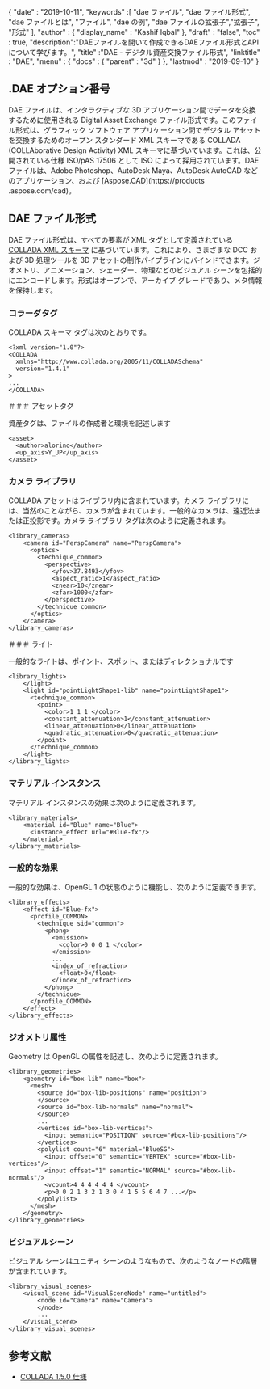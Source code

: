 {
  "date" : "2019-10-11",
  "keywords" :[ "dae ファイル", "dae ファイル形式", "dae ファイルとは", "ファイル", "dae の例", "dae ファイルの拡張子","拡張子", "形式" ],
  "author" : {
    "display_name" : "Kashif Iqbal"
},
  "draft" : "false",
  "toc" : true,
  "description":"DAEファイルを開いて作成できるDAEファイル形式とAPIについて学びます。",
  "title" :"DAE - デジタル資産交換ファイル形式",
  "linktitle" : "DAE",
  "menu" : {
    "docs" : {
      "parent" : "3d"
}
},
  "lastmod" : "2019-09-10"
}

## .DAE オプション番号

DAE ファイルは、インタラクティブな 3D アプリケーション間でデータを交換するために使用される Digital Asset Exchange ファイル形式です。このファイル形式は、グラフィック ソフトウェア アプリケーション間でデジタル アセットを交換するためのオープン スタンダード XML スキーマである COLLADA (COLLAborative Design Activity) XML スキーマに基づいています。これは、公開されている仕様 ISO/pAS 17506 として ISO によって採用されています。DAE ファイルは、Adobe Photoshop、AutoDesk Maya、AutoDesk AutoCAD などのアプリケーション、および [Aspose.CAD](https://products .aspose.com/cad)。

## DAE ファイル形式

DAE ファイル形式は、すべての要素が XML タグとして定義されている [COLLADA XML スキーマ](https://www.khronos.org/files/collada_spec_1_5.pdf) に基づいています。これにより、さまざまな DCC および 3D 処理ツールを 3D アセットの制作パイプラインにバインドできます。ジオメトリ、アニメーション、シェーダー、物理などのビジュアル シーンを包括的にエンコードします。形式はオープンで、アーカイブ グレードであり、メタ情報を保持します。

### コラーダタグ

COLLADA スキーマ タグは次のとおりです。
```
<?xml version="1.0"?>
<COLLADA
  xmlns="http://www.collada.org/2005/11/COLLADASchema"
  version="1.4.1"
>
...
</COLLADA>
```
＃＃＃ アセットタグ

資産タグは、ファイルの作成者と環境を記述します

```
<asset>
  <author>alorino</author>
  <up_axis>Y_UP</up_axis>
</asset>
```

### カメラ ライブラリ

COLLADA アセットはライブラリ内に含まれています。カメラ ライブラリには、当然のことながら、カメラが含まれています。一般的なカメラは、遠近法または正投影です。カメラ ライブラリ タグは次のように定義されます。
```
<library_cameras>
    <camera id="PerspCamera" name="PerspCamera">
      <optics>
        <technique_common>
          <perspective>
            <yfov>37.8493</yfov>
            <aspect_ratio>1</aspect_ratio>
            <znear>10</znear>
            <zfar>1000</zfar>
          </perspective>
        </technique_common>
      </optics>
    </camera>
</library_cameras>
```
＃＃＃ ライト

一般的なライトは、ポイント、スポット、またはディレクショナルです
```
<library_lights>
    </light>
    <light id="pointLightShape1-lib" name="pointLightShape1">
      <technique_common>
        <point>
          <color>1 1 1 </color>
          <constant_attenuation>1</constant_attenuation>
          <linear_attenuation>0</linear_attenuation>
          <quadratic_attenuation>0</quadratic_attenuation>
        </point>
      </technique_common>
    </light>
</library_lights>
```

### マテリアル インスタンス

マテリアル インスタンスの効果は次のように定義されます。
```
<library_materials>
    <material id="Blue" name="Blue">
      <instance_effect url="#Blue-fx"/>
    </material>
</library_materials>
```
### 一般的な効果

一般的な効果は、OpenGL 1 の状態のように機能し、次のように定義できます。

```
<library_effects>
    <effect id="Blue-fx">
      <profile_COMMON>
        <technique sid="common">
          <phong>
            <emission>
              <color>0 0 0 1 </color>
            </emission>
            ...
            <index_of_refraction>
              <float>0</float>
            </index_of_refraction>
          </phong>
        </technique>
      </profile_COMMON>
    </effect>
</library_effects>
```

### ジオメトリ属性

Geometry は OpenGL の属性を記述し、次のように定義されます。
```
<library_geometries>
    <geometry id="box-lib" name="box">
      <mesh>
        <source id="box-lib-positions" name="position">
        </source>
        <source id="box-lib-normals" name="normal">
        </source>
        ...
        <vertices id="box-lib-vertices">
          <input semantic="POSITION" source="#box-lib-positions"/>
        </vertices>
        <polylist count="6" material="BlueSG">
          <input offset="0" semantic="VERTEX" source="#box-lib-vertices"/>
          <input offset="1" semantic="NORMAL" source="#box-lib-normals"/>
          <vcount>4 4 4 4 4 4 </vcount>
          <p>0 0 2 1 3 2 1 3 0 4 1 5 5 6 4 7 ...</p>
        </polylist>
      </mesh>
    </geometry>
</library_geometries>
```

### ビジュアルシーン

ビジュアル シーンはユニティ シーンのようなもので、次のようなノードの階層が含まれています。
```
<library_visual_scenes>
    <visual_scene id="VisualSceneNode" name="untitled">
        <node id="Camera" name="Camera">
        </node>
        ...
    </visual_scene>
</library_visual_scenes>
```

## 参考文献
* [COLLADA 1.5.0 仕様](https://www.khronos.org/files/collada_spec_1_5.pdf)

